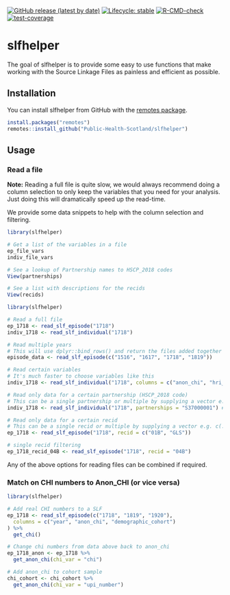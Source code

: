 
<!-- README.md is generated from README.Rmd. Please edit that file -->
<!-- badges: start -->

[![GitHub release (latest by
date)](https://img.shields.io/github/v/release/Public-Health-Scotland/slfhelper)](https://github.com/Public-Health-Scotland/slfhelper/releases/latest)
[![Lifecycle:
stable](https://img.shields.io/badge/lifecycle-stable-brightgreen.svg)](https://lifecycle.r-lib.org/articles/stages.html#stable)
[![R-CMD-check](https://github.com/Public-Health-Scotland/slfhelper/actions/workflows/R-CMD-check.yaml/badge.svg)](https://github.com/Public-Health-Scotland/slfhelper/actions/workflows/R-CMD-check.yaml)
[![test-coverage](https://github.com/Public-Health-Scotland/slfhelper/actions/workflows/test-coverage.yaml/badge.svg)](https://github.com/Public-Health-Scotland/slfhelper/actions/workflows/test-coverage.yaml)
<!-- badges: end -->

# slfhelper

The goal of slfhelper is to provide some easy to use functions that make
working with the Source Linkage Files as painless and efficient as
possible.

## Installation

You can install slfhelper from GitHub with the [remotes
package](https://remotes.r-lib.org/).

``` r
install.packages("remotes")
remotes::install_github("Public-Health-Scotland/slfhelper")
```

## Usage

### Read a file

**Note:** Reading a full file is quite slow, we would always recommend
doing a column selection to only keep the variables that you need for
your analysis. Just doing this will dramatically speed up the read-time.

We provide some data snippets to help with the column selection and
filtering.

``` r
library(slfhelper)

# Get a list of the variables in a file
ep_file_vars
indiv_file_vars

# See a lookup of Partnership names to HSCP_2018 codes
View(partnerships)

# See a list with descriptions for the recids
View(recids)
```

``` r
library(slfhelper)

# Read a full file
ep_1718 <- read_slf_episode("1718")
indiv_1718 <- read_slf_individual("1718")

# Read multiple years
# This will use dplyr::bind_rows() and return the files added together as a single tibble
episode_data <- read_slf_episode(c("1516", "1617", "1718", "1819"))

# Read certain variables
# It's much faster to choose variables like this
indiv_1718 <- read_slf_individual("1718", columns = c("anon_chi", "hri_scot"))

# Read only data for a certain partnership (HSCP_2018 code)
# This can be a single partnership or multiple by supplying a vector e.g. c(...)
indiv_1718 <- read_slf_individual("1718", partnerships = "S37000001") # Aberdeen City

# Read only data for a certain recid
# This can be a single recid or multiple by supplying a vector e.g. c(...)
ep_1718 <- read_slf_episode("1718", recid = c("01B", "GLS"))

# single recid filtering
ep_1718_recid_04B <- read_slf_episode("1718", recid = "04B")
```

Any of the above options for reading files can be combined if required.

### Match on CHI numbers to Anon_CHI (or vice versa)

``` r
library(slfhelper)

# Add real CHI numbers to a SLF
ep_1718 <- read_slf_episode(c("1718", "1819", "1920"),
  columns = c("year", "anon_chi", "demographic_cohort")
) %>%
  get_chi()

# Change chi numbers from data above back to anon_chi
ep_1718_anon <- ep_1718 %>%
  get_anon_chi(chi_var = "chi")

# Add anon_chi to cohort sample
chi_cohort <- chi_cohort %>%
  get_anon_chi(chi_var = "upi_number")
```
